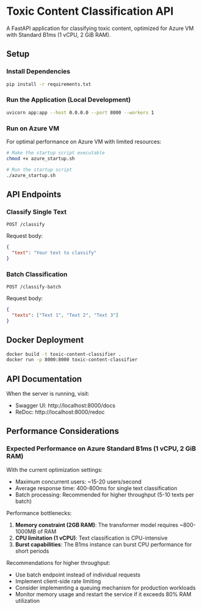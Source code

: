 # Toxic Content Classification API

A FastAPI application for classifying toxic content, optimized for Azure VM with Standard B1ms (1 vCPU, 2 GiB RAM).

## Setup

### Install Dependencies

```bash
pip install -r requirements.txt
```

### Run the Application (Local Development)

```bash
uvicorn app:app --host 0.0.0.0 --port 8000 --workers 1
```

### Run on Azure VM

For optimal performance on Azure VM with limited resources:

```bash
# Make the startup script executable
chmod +x azure_startup.sh

# Run the startup script
./azure_startup.sh
```

## API Endpoints

### Classify Single Text

```
POST /classify
```

Request body:
```json
{
  "text": "Your text to classify"
}
```

### Batch Classification

```
POST /classify-batch
```

Request body:
```json
{
  "texts": ["Text 1", "Text 2", "Text 3"]
}
```

## Docker Deployment

```bash
docker build -t toxic-content-classifier . 
docker run -p 8000:8000 toxic-content-classifier
```

## API Documentation

When the server is running, visit:
- Swagger UI: http://localhost:8000/docs
- ReDoc: http://localhost:8000/redoc

## Performance Considerations

### Expected Performance on Azure Standard B1ms (1 vCPU, 2 GiB RAM)

With the current optimization settings:
- Maximum concurrent users: ~15-20 users/second
- Average response time: 400-800ms for single text classification
- Batch processing: Recommended for higher throughput (5-10 texts per batch)

Performance bottlenecks:
1. **Memory constraint (2GB RAM)**: The transformer model requires ~800-1000MB of RAM
2. **CPU limitation (1 vCPU)**: Text classification is CPU-intensive
3. **Burst capabilities**: The B1ms instance can burst CPU performance for short periods

Recommendations for higher throughput:
- Use batch endpoint instead of individual requests
- Implement client-side rate limiting
- Consider implementing a queuing mechanism for production workloads
- Monitor memory usage and restart the service if it exceeds 80% RAM utilization
